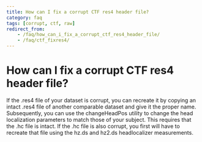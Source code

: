 ```yaml
---
title: How can I fix a corrupt CTF res4 header file?
category: faq
tags: [corrupt, ctf, raw]
redirect_from:
    - /faq/how_can_i_fix_a_corrupt_ctf_res4_header_file/
    - /faq/ctf_fixres4/
---
```


# How can I fix a corrupt CTF res4 header file?

If the .res4 file of your dataset is corrupt, you can recreate it by copying an intact .res4 file of another comparable dataset and give it the proper name. Subsequently, you can use the changeHeadPos utility to change the head localization parameters to match those of your subject. This requires that the .hc file is intact. If the .hc file is also corrupt, you first will have to recreate that file using the hz.ds and hz2.ds headlocalizer measurements.
